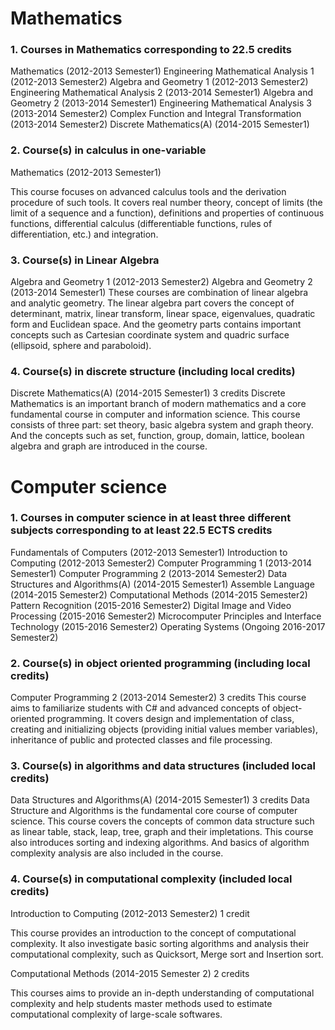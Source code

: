 # Mathematics


### 1. Courses in Mathematics corresponding to 22.5 credits

Mathematics (2012-2013 Semester1) 
Engineering Mathematical Analysis 1 (2012-2013 Semester2)
Algebra and Geometry 1 (2012-2013 Semester2)
Engineering Mathematical Analysis 2 (2013-2014 Semester1)
Algebra and Geometry 2 (2013-2014 Semester1)
Engineering Mathematical Analysis 3 (2013-2014 Semester2)
Complex Function and Integral Transformation (2013-2014 Semester2)
Discrete Mathematics(A) (2014-2015 Semester1)


### 2. Course(s) in calculus in one-variable

Mathematics (2012-2013 Semester1) 

This course focuses on advanced calculus tools and the derivation procedure of such tools.
It covers real number theory, concept of limits (the limit of a sequence and a function), 
definitions and properties of continuous functions, differential calculus (differentiable 
functions, rules of differentiation, etc.) and integration.


### 3. Course(s) in Linear Algebra

Algebra and Geometry 1 (2012-2013 Semester2)
Algebra and Geometry 2 (2013-2014 Semester1)
These courses are combination of linear algebra and analytic geometry. The linear algebra
part covers the concept of determinant, matrix, linear transform, linear space, eigenvalues,
quadratic form and Euclidean space. And the geometry parts contains important concepts 
such as Cartesian coordinate system and quadric surface (ellipsoid, sphere and paraboloid).


### 4. Course(s) in discrete structure (including local credits)

Discrete Mathematics(A) (2014-2015 Semester1) 3 credits
Discrete Mathematics is an important branch of modern mathematics and a core fundamental 
course in computer and information science. This course consists of three part: set theory,
basic algebra system and graph theory. And the concepts such as set, function, group, 
domain, lattice, boolean algebra and graph are introduced in the course.



# Computer science


### 1. Courses in computer science in at least three different subjects corresponding to at least 22.5 ECTS credits

Fundamentals of Computers (2012-2013 Semester1)
Introduction to Computing (2012-2013 Semester2)
Computer Programming 1 (2013-2014 Semester1)
Computer Programming 2 (2013-2014 Semester2)
Data Structures and Algorithms(A) (2014-2015 Semester1)
Assemble Language (2014-2015 Semester2)
Computational Methods (2014-2015 Semester2)
Pattern Recognition (2015-2016 Semester2)
Digital Image and Video Processing (2015-2016 Semester2)
Microcomputer Principles and Interface Technology (2015-2016 Semester2)
Operating Systems (Ongoing 2016-2017 Semester2)


### 2. Course(s) in object oriented programming (including local credits)

Computer Programming 2 (2013-2014 Semester2) 3 credits
This course aims to familiarize students with C# and advanced concepts of object-oriented 
programming. It covers design and implementation of class, creating and initializing 
objects (providing initial values member variables), inheritance of public and protected 
classes and file processing.


### 3. Course(s) in algorithms and data structures (included local credits)

Data Structures and Algorithms(A) (2014-2015 Semester1) 3 credits
Data Structure and Algorithms is the fundamental core course of computer science. This
course covers the concepts of common data structure such as linear table, stack, leap,
tree, graph and their impletations. This course also introduces sorting and indexing 
algorithms. And basics of algorithm complexity analysis are also included in the course.  


### 4. Course(s) in computational complexity (included local credits)

Introduction to Computing (2012-2013 Semester2) 1 credit

This course provides an introduction to the concept of computational complexity. 
It also investigate basic sorting algorithms and analysis their computational complexity,
such as Quicksort, Merge sort and Insertion sort.

Computational Methods (2014-2015 Semester 2) 2 credits

This courses aims to provide an in-depth understanding of computational complexity and 
help students master methods used to estimate computational complexity of large-scale softwares.
